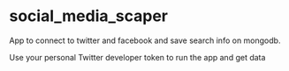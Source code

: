 # social_media_scaper
App to connect to twitter and facebook and save search info on mongodb.

Use your personal Twitter developer token to run the app and get data
